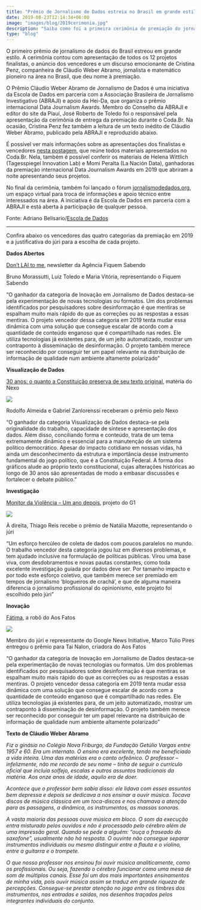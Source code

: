 ```yaml
---
title: "Prêmio de Jornalismo de Dados estreia no Brasil em grande estilo"
date: 2019-08-23T12:14:34+06:00
image: "images/blog/2019cerimonia.jpg"
description: "Saiba como foi a primeira cerimônia de premiação do jornalismo de dados no Brasil."
type: "blog"
---
```


O primeiro prêmio de jornalismo de dados do Brasil estreou em grande estilo. A cerimônia contou com apresentação de todos os 12 projetos finalistas, o anúncio dos vencedores e um discurso emocionante de Cristina Penz, companheira de Cláudio Weber Abramo, jornalista e matemático pioneiro na área no Brasil, que deu nome à premiação.

O Prêmio Cláudio Weber Abramo de Jornalismo de Dados é uma iniciativa da Escola de Dados em parceria com a Associação Brasileira de Jornalismo Investigativo (ABRAJI) e apoio da Hei-Da, que organiza o prêmio internacional Data Journalism Awards. Membro do Conselho da ABRAJI e editor do site da Piauí, José Roberto de Toledo foi o responsável pela apresentação da cerimônia de entrega da premiação durante o Coda.Br. Na ocasião, Cristina Penz fez também a leitura de um texto inédito de Cláudio Weber Abramo, publicado pela ABRAJI e reproduzido abaixo.

É possível ver mais informações sobre as apresentações dos finalistas e vencedores [nesta postagem](https://escoladedados.org/2019/11/confira-50-apresentacoes-do-coda-br-2019/), que reúne todos materiais apresentados no Coda.Br. Nela, também é possível conferir os materiais de Helena Wittlich (Tagesspiegel Innovation Lab) e Momi Peralta (La Nación Data), ganhadoras da premiação internacional Data Journalism Awards em 2019 que abriram a noite apresentando seus projetos.

No final da cerimônia, também foi lançado o fórum [jornalismodedados.org](https://forum.jornalismodedados.org/), um espaço virtual para troca de informações e apoio técnico entre interessados na área. A iniciativa é da Escola de Dados em parceria com a ABRAJI e está aberta à participação de qualquer pessoa.  

Fonte: Adriano Belisario/[Escola de Dados](https://escoladedados.org/premio-de-jornalismo-de-dados-estreia-no-brasil-em-grande-estilo/)

---

Confira abaixo os vencedores das quatro categorias da premiação em 2019 e a justificativa do júri para a escolha de cada projeto.

**Dados Abertos**

[Don’t LAI to me](https://fiquemsabendo.com.br/transparencia/newsletter-dont-lai-to-me/), newsletter da Agência Fiquem Sabendo

Bruno Morassutti, Luiz Toledo e Maria Vitória, representando o Fiquem Sabendo

“O ganhador da categoria de Inovação em Jornalismo de Dados destaca-se pela experimentação de novas tecnologias ou formatos. Um dos problemas identificados por pesquisadores sobre desinformação é que mentiras se espalham muito mais rápido do que as correções ou as respostas a essas mentiras. O projeto vencedor dessa categoria em 2019 tenta mudar essa dinâmica com uma solução que consegue escalar de acordo com a quantidade de conteúdo enganoso que é compartilhado nas redes. Ele utiliza tecnologias já existentes para, de um jeito automatizado, mostrar um contraponto à disseminação de desinformação. O projeto também merece ser reconhecido por conseguir ter um papel relevante na distribuição de informação de qualidade num ambiente altamente polarizado”

**Visualização de Dados**

[30 anos: o quanto a Constituição preserva de seu texto original](https://www.nexojornal.com.br/grafico/2018/10/05/30-anos-o-quanto-a-Constitui%C3%A7%C3%A3o-preserva-de-seu-texto-original), matéria do Nexo

![](https://escoladedados.org/wp-content/uploads/2019/11/27112019_PF_ESCOLADEDADOS_CODABR19_23.11.2019_10-1-1024x683.jpg)

Rodolfo Almeida e Gabriel Zanlorenssi receberam o prêmio pelo Nexo

“O ganhador da categoria Visualização de Dados destaca-se pela originalidade do trabalho, capacidade de síntese e apresentação dos dados. Além disso, conciliando forma e conteúdo, trata de um tema extremamente dinâmico e essencial para a manutenção de um sistema político democrático. Apesar do impacto cotidiano em nossas vidas, há ainda um desconhecimento da estrutura e importância desse instrumento fundamental do jogo político, que é a Constituição Federal. A forma dos gráficos alude ao próprio texto constitucional, cujas alterações históricas ao longo de 30 anos são apresentadas de modo a embasar discussões e fortalecer o debate público.”

**Investigação**

[Monitor da Violência – Um ano depois](https://g1.globo.com/monitor-da-violencia/noticia/2018/09/05/monitor-da-violencia-um-ano-depois-apenas-2-dos-casos-de-morte-violenta-tem-condenados-pelos-crimes.ghtml), projeto do G1

![](https://escoladedados.org/wp-content/uploads/2019/11/27112019_PF_ESCOLADEDADOS_CODABR19_23.11.2019_12-1024x683.jpg)

À direita, Thiago Reis recebe o prêmio de Natália Mazotte, representando o júri

“Um esforço hercúleo de coleta de dados com poucos paralelos no mundo. O trabalho vencedor desta categoria jogou luz em diversos problemas, e tem ajudado inclusive na formulação de políticas públicas. Virou uma base viva, com desdobramentos e novas pautas constantes, como toda excelente investigação guiada por dados deve ser. Por tamanho impacto e por todo este esforço coletivo, que também merece ser premiado em tempos de jornalismo ‘blogueiros de crachá’, e que de alguma maneira diferencia o jornalismo profissional do opinionismo, este projeto foi escolhido pelo júri”

**Inovação**

[Fátima](https://twitter.com/fatimabot), a robô do Aos Fatos

![](https://escoladedados.org/wp-content/uploads/2019/11/27112019_PF_ESCOLADEDADOS_CODABR19_23.11.2019_11-1024x683.jpg)

Membro do júri e representante do Google News Initiative, Marco Túlio Pires entregou o prêmio para Tai Nalon, criadora do Aos Fatos

“O ganhador da categoria de Inovação em Jornalismo de Dados destaca-se pela experimentação de novas tecnologias ou formatos. Um dos problemas identificados por pesquisadores sobre desinformação é que mentiras se espalham muito mais rápido do que as correções ou as respostas a essas mentiras. O projeto vencedor dessa categoria em 2019 tenta mudar essa dinâmica com uma solução que consegue escalar de acordo com a quantidade de conteúdo enganoso que é compartilhado nas redes. Ele utiliza tecnologias já existentes para, de um jeito automatizado, mostrar um contraponto à disseminação de desinformação. O projeto também merece ser reconhecido por conseguir ter um papel relevante na distribuição de informação de qualidade num ambiente altamente polarizado”

**Texto de Cláudio Weber Abramo**

_Fiz o ginásio no Colégio Nova Friburgo, da Fundação Getúlio Vargas entre 1957 e 60. Era um internato. O ensino era excelente, tendo me beneficiado a vida inteira. Uma das matérias era o canto orfeônico. O professor – infelizmente, não me recordo de seu nome – tinha de seguir o currículo oficial que incluía solfejo, escalas e outros assuntos tradicionais da matéria. Aos onze anos de idade, aquilo era de doer._

_Acontece que o professor bem sabia disso: ele lidava com esses assuntos bem depressa e depois se dedicava a nos ensinar a ouvir música. Tocava discos de música clássica em um toca-discos e nos chamava a atenção para as passagens, a dinâmica, os instrumentos, as massas sonoras._

_A vasta maioria das pessoas ouve música em bloco. O som da execução entra misturado pelos ouvidos e não é processado pelo cérebro além de uma impressão geral. Quando se pede a alguém: “ouça o fraseado do saxofone”, usualmente não há resposta. O ouvinte não consegue separar instrumentos individuais ou mesmo distinguir entre a flauta e o violino, entre a guitarra e o trompete._

_O que nosso professor nos ensinou foi ouvir música analiticamente, como os profissionais. Ou seja, fazendo o cérebro funcionar como uma mesa de som de múltiplos canais. Esse foi um dos mais importantes ensinamentos de minha vida, pois ouvir música assim se traduz em grande riqueza de percepções. Consegue-se prestar atenção no jogo entre os timbres dos instrumentos, nas entradas e saídas, nos desenhos traçados pelos integrantes individuais do conjunto._


